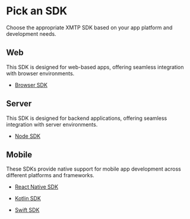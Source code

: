 # Pick an SDK

Choose the appropriate XMTP SDK based on your app platform and development needs.

## Web

This SDK is designed for web-based apps, offering seamless integration with browser environments.

- [Browser SDK](https://github.com/xmtp/xmtp-js/tree/main/sdks/browser-sdk)

## Server

This SDK is designed for backend applications, offering seamless integration with server environments.

- [Node SDK](https://github.com/xmtp/xmtp-js/tree/main/sdks/node-sdk)

## Mobile

These SDKs provide native support for mobile app development across different platforms and frameworks.

- [React Native SDK](https://github.com/xmtp/xmtp-react-native) 

- [Kotlin SDK](https://github.com/xmtp/xmtp-android)

- [Swift SDK](https://github.com/xmtp/xmtp-ios)
